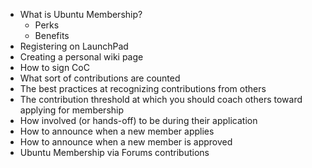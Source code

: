 - What is Ubuntu Membership?
  - Perks
  - Benefits
- Registering on LaunchPad
- Creating a personal wiki page
- How to sign CoC
- What sort of contributions are counted
- The best practices at recognizing contributions from others
- The contribution threshold at which you should coach others toward applying for membership
- How involved (or hands-off) to be during their application
- How to announce when a new member applies
- How to announce when a new member is approved
- Ubuntu Membership via Forums contributions


